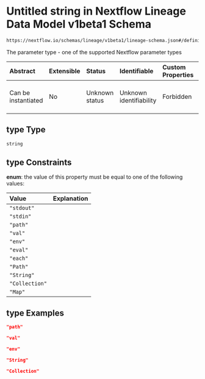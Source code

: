 # Untitled string in Nextflow Lineage Data Model v1beta1 Schema

```txt
https://nextflow.io/schemas/lineage/v1beta1/lineage-schema.json#/definitions/Parameter/properties/type
```

The parameter type - one of the supported Nextflow parameter types

| Abstract            | Extensible | Status         | Identifiable            | Custom Properties | Additional Properties | Access Restrictions | Defined In                                                                                                   |
| :------------------ | :--------- | :------------- | :---------------------- | :---------------- | :-------------------- | :------------------ | :----------------------------------------------------------------------------------------------------------- |
| Can be instantiated | No         | Unknown status | Unknown identifiability | Forbidden         | Allowed               | none                | [nextflow-lineage-v1beta1-schema.json\*](../out/nextflow-lineage-v1beta1-schema.json "open original schema") |

## type Type

`string`

## type Constraints

**enum**: the value of this property must be equal to one of the following values:

| Value          | Explanation |
| :------------- | :---------- |
| `"stdout"`     |             |
| `"stdin"`      |             |
| `"path"`       |             |
| `"val"`        |             |
| `"env"`        |             |
| `"eval"`       |             |
| `"each"`       |             |
| `"Path"`       |             |
| `"String"`     |             |
| `"Collection"` |             |
| `"Map"`        |             |

## type Examples

```json
"path"
```

```json
"val"
```

```json
"env"
```

```json
"String"
```

```json
"Collection"
```
